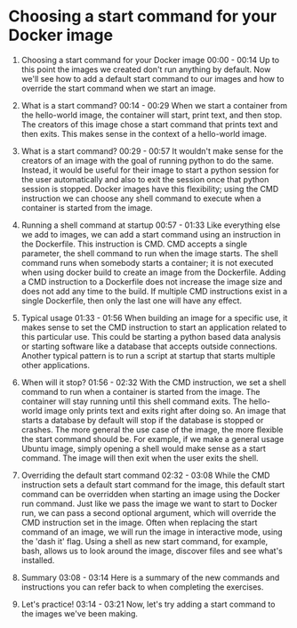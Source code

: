 # Choosing a start command for your Docker image

1. Choosing a start command for your Docker image
00:00 - 00:14
Up to this point the images we created don't run anything by default. Now we'll see how to add a default start command to our images and how to override the start command when we start an image.

2. What is a start command?
00:14 - 00:29
When we start a container from the hello-world image, the container will start, print text, and then stop. The creators of this image chose a start command that prints text and then exits. This makes sense in the context of a hello-world image.

3. What is a start command?
00:29 - 00:57
It wouldn't make sense for the creators of an image with the goal of running python to do the same. Instead, it would be useful for their image to start a python session for the user automatically and also to exit the session once that python session is stopped. Docker images have this flexibility; using the CMD instruction we can choose any shell command to execute when a container is started from the image.

4. Running a shell command at startup
00:57 - 01:33
Like everything else we add to images, we can add a start command using an instruction in the Dockerfile. This instruction is CMD. CMD accepts a single parameter, the shell command to run when the image starts. The shell command runs when somebody starts a container; it is not executed when using docker build to create an image from the Dockerfile. Adding a CMD instruction to a Dockerfile does not increase the image size and does not add any time to the build. If multiple CMD instructions exist in a single Dockerfile, then only the last one will have any effect.

5. Typical usage
01:33 - 01:56
When building an image for a specific use, it makes sense to set the CMD instruction to start an application related to this particular use. This could be starting a python based data analysis or starting software like a database that accepts outside connections. Another typical pattern is to run a script at startup that starts multiple other applications.

6. When will it stop?
01:56 - 02:32
With the CMD instruction, we set a shell command to run when a container is started from the image. The container will stay running until this shell command exits. The hello-world image only prints text and exits right after doing so. An image that starts a database by default will stop if the database is stopped or crashes. The more general the use case of the image, the more flexible the start command should be. For example, if we make a general usage Ubuntu image, simply opening a shell would make sense as a start command. The image will then exit when the user exits the shell.

7. Overriding the default start command
02:32 - 03:08
While the CMD instruction sets a default start command for the image, this default start command can be overridden when starting an image using the Docker run command. Just like we pass the image we want to start to Docker run, we can pass a second optional argument, which will override the CMD instruction set in the image. Often when replacing the start command of an image, we will run the image in interactive mode, using the 'dash it' flag. Using a shell as new start command, for example, bash, allows us to look around the image, discover files and see what's installed.

8. Summary
03:08 - 03:14
Here is a summary of the new commands and instructions you can refer back to when completing the exercises.

9. Let's practice!
03:14 - 03:21
Now, let's try adding a start command to the images we've been making.
